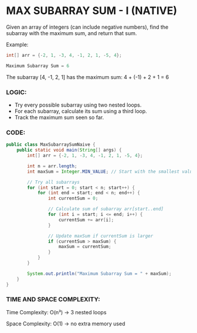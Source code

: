# MAX SUBARRAY SUM - I (NATIVE)

Given an array of integers (can include negative numbers), find the subarray with the maximum sum, and return that sum.

Example:

```java
int[] arr = {-2, 1, -3, 4, -1, 2, 1, -5, 4};
```

```java
Maximum Subarray Sum = 6
```

The subarray [4, -1, 2, 1] has the maximum sum: 4 + (-1) + 2 + 1 = 6

### LOGIC:

- Try every possible subarray using two nested loops.
- For each subarray, calculate its sum using a third loop.
- Track the maximum sum seen so far.

### CODE:

```java
public class MaxSubarraySumNaive {
    public static void main(String[] args) {
        int[] arr = {-2, 1, -3, 4, -1, 2, 1, -5, 4};

        int n = arr.length;
        int maxSum = Integer.MIN_VALUE; // Start with the smallest value

        // Try all subarrays
        for (int start = 0; start < n; start++) {
            for (int end = start; end < n; end++) {
                int currentSum = 0;

                // Calculate sum of subarray arr[start..end]
                for (int i = start; i <= end; i++) {
                    currentSum += arr[i];
                }

                // Update maxSum if currentSum is larger
                if (currentSum > maxSum) {
                    maxSum = currentSum;
                }
            }
        }

        System.out.println("Maximum Subarray Sum = " + maxSum);
    }
}
```

### TIME AND SPACE COMPLEXITY:

Time Complexity: O(n³) → 3 nested loops

Space Complexity: O(1) → no extra memory used
